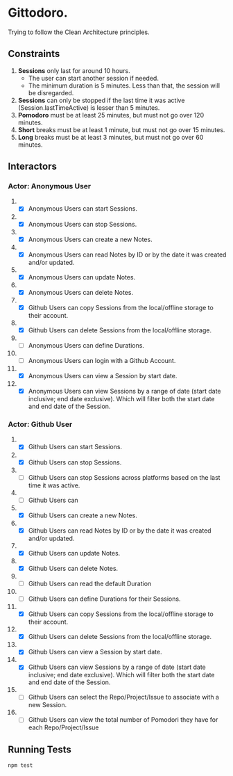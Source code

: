 # Gittodoro.

Trying to follow the Clean Architecture principles.

## Constraints

1. **Sessions** only last for around 10 hours.
   - The user can start another session if needed.
   - The minimum duration is 5 minutes. Less than that, the session will be disregarded.
1. **Sessions** can only be stopped if the last time it was active (Session.lastTimeActive) is lesser than 5 minutes.
1. **Pomodoro** must be at least 25 minutes, but must not go over 120 minutes.
1. **Short** breaks must be at least 1 minute, but must not go over 15 minutes.
1. **Long** breaks must be at least 3 minutes, but must not go over 60 minutes.

## Interactors

### Actor: Anonymous User

1. - [x] Anonymous Users can start Sessions.
1. - [x] Anonymous Users can stop Sessions.
1. - [x] Anonymous Users can create a new Notes.
1. - [x] Anonymous Users can read Notes by ID or by the date it was created and/or updated.
1. - [x] Anonymous Users can update Notes.
1. - [x] Anonymous Users can delete Notes.
1. - [x] Github Users can copy Sessions from the local/offline storage to their account.
1. - [x] Github Users can delete Sessions from the local/offline storage.
1. - [ ] Anonymous Users can define Durations.
1. - [ ] Anonymous Users can login with a Github Account.
1. - [x] Anonymous Users can view a Session by start date.
1. - [x] Anonymous Users can view Sessions by a range of date (start date inclusive; end date exclusive). Which will filter both the start date and end date of the Session.

### Actor: Github User

1. - [x] Github Users can start Sessions.
1. - [x] Github Users can stop Sessions.
1. - [ ] Github Users can stop Sessions across platforms based on the last time it was active.
1. - [ ] Github Users can
1. - [x] Github Users can create a new Notes.
1. - [x] Github Users can read Notes by ID or by the date it was created and/or updated.
1. - [x] Github Users can update Notes.
1. - [x] Github Users can delete Notes.
1. - [ ] Github Users can read the default Duration
1. - [ ] Github Users can define Durations for their Sessions.
1. - [x] Github Users can copy Sessions from the local/offline storage to their account.
1. - [x] Github Users can delete Sessions from the local/offline storage.
1. - [x] Github Users can view a Session by start date.
1. - [x] Github Users can view Sessions by a range of date (start date inclusive; end date exclusive). Which will filter both the start date and end date of the Session.
1. - [ ] Github Users can select the Repo/Project/Issue to associate with a new Session.
1. - [ ] Github Users can view the total number of Pomodori they have for each Repo/Project/Issue

## Running Tests

`npm test`
